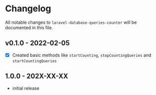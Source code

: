 # Changelog

All notable changes to `laravel-database-queries-counter` will be documented in this file.

## v0.1.0 - 2022-02-05

- [x] Created basic methods like `startCounting`, `stopCountingQueries` and `startCountingQueries`

## 1.0.0 - 202X-XX-XX

- initial release
